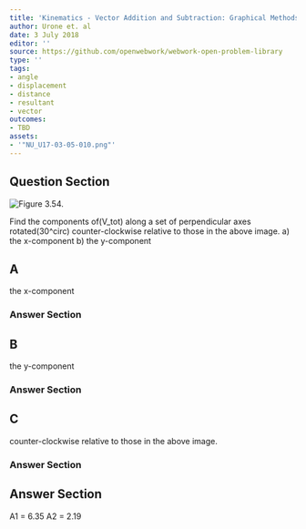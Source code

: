 ```yaml
---
title: 'Kinematics - Vector Addition and Subtraction: Graphical Methods'
author: Urone et. al
date: 3 July 2018
editor: ''
source: https://github.com/openwebwork/webwork-open-problem-library
type: ''
tags:
- angle
- displacement
- distance
- resultant
- vector
outcomes:
- TBD
assets:
- '"NU_U17-03-05-010.png"'
---
```


## Question Section 

![Figure 3.54.]("NU_U17-03-05-010.png")

Find the components of(V_tot) along a set of perpendicular axes rotated(30^circ) counter-clockwise relative to those in the above image. 
a) the x-component
b) the y-component

## A
the x-component
### Answer Section
## B
the y-component
### Answer Section
## C
counter-clockwise relative to those in the above image. 
### Answer Section


## Answer Section

A1 = 6.35
A2 = 2.19